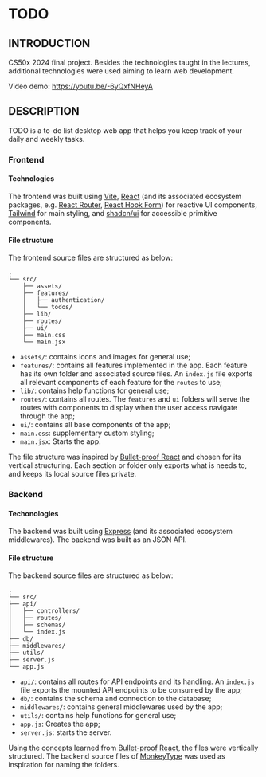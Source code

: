 # TODO
## INTRODUCTION
CS50x 2024 final project. Besides the technologies taught in the lectures, additional
technologies were used aiming to learn web development.

Video demo: <https://youtu.be/-6yQxfNHeyA>

## DESCRIPTION
TODO is a to-do list desktop web app that helps you keep track of your daily and
weekly tasks.

### Frontend
#### Technologies
The frontend was built using [Vite](https://vitejs.dev/),
[React](https://react.dev/) (and its associated ecosystem packages, e.g.
[React Router](https://reactrouter.com/en/main), [React Hook Form](https://react-hook-form.com/))
for reactive UI components, [Tailwind](https://tailwindcss.com/) for main styling,
and [shadcn/ui](https://ui.shadcn.com/) for accessible primitive components.

#### File structure
The frontend source files are structured as below:
```
.
└── src/
    ├── assets/
    ├── features/
    │   ├── authentication/
    │   └── todos/
    ├── lib/
    ├── routes/
    ├── ui/
    ├── main.css
    └── main.jsx
```
- `assets/`: contains icons and images for general use;
- `features/`: contains all features implemented in the app. Each feature has its
own folder and associated source files. An `index.js` file exports all relevant
components of each feature for the `routes` to use;
- `lib/`: contains help functions for general use;
- `routes/`: contains all routes. The `features` and `ui` folders will serve the
routes with components to display when the user access navigate through the app;
- `ui/`: contains all base components of the app;
- `main.css`: supplementary custom styling;
- `main.jsx`: Starts the app.

The file structure was inspired by [Bullet-proof React](https://github.com/alan2207/bulletproof-react) and chosen for its
vertical structuring. Each section or folder only exports what is needs to, and keeps
its local source files private.

### Backend
#### Techonologies
The backend was built using [Express](https://expressjs.com/)
(and its associated ecosystem middlewares). The backend was built as an JSON API.

#### File structure
The backend source files are structured as below:
```
.
└── src/
├── api/
│   ├── controllers/
│   ├── routes/
│   ├── schemas/
│   └── index.js
├── db/
├── middlewares/
├── utils/
├── server.js
└── app.js
```
- `api/`: contains all routes for API endpoints and its handling. An `index.js`
file exports the mounted API endpoints to be consumed by the app;
- `db/`: contains the schema and connection to the database;
- `middlewares/`: contains general middlewares used by the app;
- `utils/`: contains help functions for general use;
- `app.js`: Creates the app;
- `server.js`: starts the server.

Using the concepts learned from [Bullet-proof React](https://github.com/alan2207/bulletproof-react),
the files were vertically structured. The backend source files of [MonkeyType](https://github.com/monkeytypegame/monkeytype) was used as inspiration
for naming the folders.

